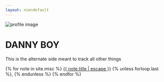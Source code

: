 ```yaml
---
layout: niendefault
---
```

<div class="img-container">
  <img src="/assets/profile_blur.jpg" alt="profile image" />
</div>

# DANNY BOY
<p style="text-align: justify;">
  This is the alternate side meant to track all other things
</p>
<div>
  {% for note in site.misc %}
    <a href="{{ note.url | relative_url }}" class="note-link">{{ note.title | escape }}</a>
    {% unless forloop.last %}, {% endunless %}
  {% endfor %}
</div>
